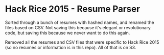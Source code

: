 # Hack Rice 2015 - Resume Parser
Sorted through a bunch of resumes with hashed names, and renamed the files based on CSV. 
Not saving this because it's elegant or revolutionary code, but saving this because we never want to do this again.

Removed all the resumes and CSV files that were specific to Hack Rice 2015 (so no resumes or information is in this repo). All of that is on S3.
